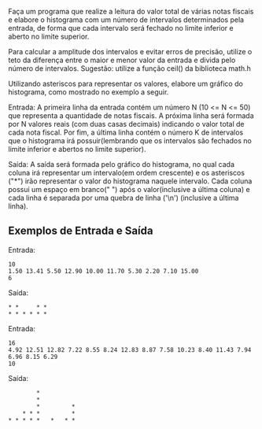 Faça um programa que realize a leitura do valor total de várias notas fiscais e elabore o histograma com um número de intervalos determinados pela entrada, de forma que cada intervalo será fechado no limite inferior e aberto no limite superior.

Para calcular a amplitude dos intervalos e evitar erros de precisão, utilize o teto da diferença entre o maior e menor valor da entrada e divida pelo número de intervalos. Sugestão: utilize a função ceil() da biblioteca math.h

Utilizando asteriscos para representar os valores, elabore um gráfico do histograma, como mostrado no exemplo a seguir.

Entrada: A primeira linha da entrada contém um número N (10 <= N <= 50) que representa a quantidade de notas fiscais. A próxima linha será formada por N valores reais (com duas casas decimais) indicando o valor total de cada nota fiscal. Por fim, a última linha contém o número K de intervalos que o histograma irá possuir(lembrando que os intervalos são fechados no limite inferior e abertos no limite superior).

Saída: A saída será formada pelo gráfico do histograma, no qual cada coluna irá representar um intervalo(em ordem crescente) e os asteriscos ("*") irão representar o valor do histograma naquele intervalo. Cada coluna possui um espaço em branco(" ") após o valor(inclusive a última coluna) e cada linha é separada por uma quebra de linha ('\n') (inclusive a última linha).

## Exemplos de Entrada e Saída

Entrada:
```
10
1.50 13.41 5.50 12.90 10.00 11.70 5.30 2.20 7.10 15.00
6
```

Saída:
```
* *     * * 
* * * * * * 
```

Entrada:
```
16
4.92 12.51 12.82 7.22 8.55 8.24 12.83 8.87 7.58 10.23 8.40 11.43 7.94 6.96 8.15 6.29 
10
```

Saída:
```
        *           
        *           
        *         * 
    * * *         * 
* * * * *   *   * * 
```